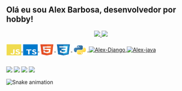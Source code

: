 ## Olá eu sou Alex Barbosa, desenvolvedor por hobby!
<div align="center">
  <a href="https://github.com/alexbarbosa26">
  <img height="180em" src="https://github-readme-stats.vercel.app/api?username=alexbarbosa26&show_icons=true&theme=onedark&include_all_commits=true&count_private=true"/>
  <img height="180em" src="https://github-readme-stats.vercel.app/api/top-langs/?username=alexbarbosa26&layout=compact&langs_count=7&theme=onedark"/>
</div>
<div style="display: inline_block"><br>
  <img align="center" alt="Alex-Js" height="30" width="40" src="https://raw.githubusercontent.com/devicons/devicon/master/icons/javascript/javascript-plain.svg">
  <img align="center" alt="Alex-Ts" height="30" width="40" src="https://raw.githubusercontent.com/devicons/devicon/master/icons/typescript/typescript-plain.svg">
  <img align="center" alt="Alex-HTML" height="30" width="40" src="https://raw.githubusercontent.com/devicons/devicon/master/icons/html5/html5-original.svg">
  <img align="center" alt="Alex-CSS" height="30" width="40" src="https://raw.githubusercontent.com/devicons/devicon/master/icons/css3/css3-original.svg">
  <img align="center" alt="Alex-Python" height="30" width="40" src="https://raw.githubusercontent.com/devicons/devicon/master/icons/python/python-original.svg">  
  <img align="center" alt="Alex-Django" height="60" width="60" src="https://cdn.jsdelivr.net/gh/devicons/devicon/icons/django/django-original.svg">  
  <img align="center" alt="Alex-java" height="40" width="50" src="https://cdn.jsdelivr.net/gh/devicons/devicon/icons/java/java-original-wordmark.svg">  
  
</div>
  
  ##
 
<div> 
  <a href="https://www.youtube.com/channel/UC3hOSt4c6Xdmg4dFoujj1ug" target="_blank"><img src="https://img.shields.io/badge/YouTube-FF0000?style=for-the-badge&logo=youtube&logoColor=white" target="_blank"></a>
  <a href="https://instagram.com/abarbosa26" target="_blank"><img src="https://img.shields.io/badge/-Instagram-%23E4405F?style=for-the-badge&logo=instagram&logoColor=white" target="_blank"></a> 	
  <a href = "mailto:abarbosasilva7@gmail.com"><img src="https://img.shields.io/badge/-Gmail-%23333?style=for-the-badge&logo=gmail&logoColor=white" target="_blank"></a>
  <a href="https://www.linkedin.com/in/alex-barbosa-da-silva-38b0b666" target="_blank"><img src="https://img.shields.io/badge/-LinkedIn-%230077B5?style=for-the-badge&logo=linkedin&logoColor=white" target="_blank"></a> 
 
  ![Snake animation](https://github.com/alexbarbosa26/alexbarbosa26/blob/output/github-contribution-grid-snake.svg)
 
</div>
